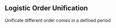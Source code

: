 Logistic Order Unification
-----------------------

Unificate different order comes in a defined period
